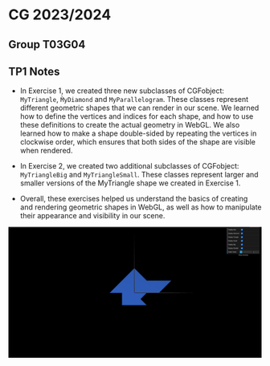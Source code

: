 # CG 2023/2024

## Group T03G04

## TP1 Notes

- In Exercise 1, we created three new subclasses of CGFobject: `MyTriangle`, `M̀yDiamond` and `MyParallelogram`. These classes represent different geometric shapes that we can render in our scene. We learned how to define the vertices and indices for each shape, and how to use these definitions to create the actual geometry in WebGL. We also learned how to make a shape double-sided by repeating the vertices in clockwise order, which ensures that both sides of the shape are visible when rendered.

- In Exercise 2, we created two additional subclasses of CGFobject: `MyTriangleBig` and `MyTriangleSmall`. These classes represent larger and smaller versions of the MyTriangle shape we created in Exercise 1. 

- Overall, these exercises helped us understand the basics of creating and rendering geometric shapes in WebGL, as well as how to manipulate their appearance and visibility in our scene.

![Screenshot 1](screenshots/cg-t03g04-tp1-1.png)